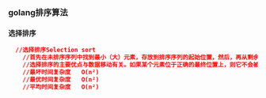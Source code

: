 ### golang排序算法

#### 选择排序
```json
  //选择排序Selection sort
	//首先在未排序序列中找到最小（大）元素，存放到排序序列的起始位置，然后，再从剩余未排序元素中继续寻找最小（大）元素，然后放到已排序序列的末尾。以此类推，直到所有元素均排序完毕。
	//选择排序的主要优点与数据移动有关。如果某个元素位于正确的最终位置上，则它不会被移动。
	//最坏时间复杂度	О(n²)
	//最优时间复杂度	О(n²)
	//平均时间复杂度	О(n²)
```
